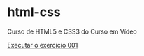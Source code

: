 # html-css
 Curso de HTML5 e CSS3 do Curso em Vídeo

<a href="https://jonathanleandro.github.io/html-css/exercicios/ex001/index.html">Executar o exercicio 001</a>